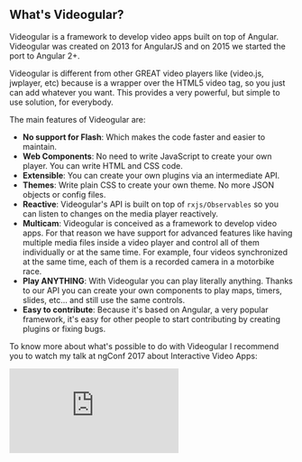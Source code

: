 ## What's Videogular?

Videogular is a framework to develop video apps built on top of Angular. Videogular was created on 2013 for AngularJS and on 2015 we started the port to Angular 2+.

Videogular is different from other GREAT video players like (video.js, jwplayer, etc) because is a wrapper over the HTML5 video tag, so you just can add whatever you want. This provides a very powerful, but simple to use solution, for everybody.

The main features of Videogular are:
- **No support for Flash**: Which makes the code faster and easier to maintain.
- **Web Components**: No need to write JavaScript to create your own player. You can write HTML and CSS code.
- **Extensible**: You can create your own plugins via an intermediate API.
- **Themes**: Write plain CSS to create your own theme. No more JSON objects or config files.
- **Reactive**: Videogular's API is built on top of `rxjs/Observables` so you can listen to changes on the media player reactively.
- **Multicam**: Videogular is conceived as a framework to develop video apps. For that reason we have support for advanced features like having multiple media files inside a video player and control all of them individually or at the same time. For example, four videos synchronized at the same time, each of them is a recorded camera in a motorbike race.
- **Play ANYTHING**: With Videogular you can play literally anything. Thanks to our API you can create your own components to play maps, timers, slides, etc... and still use the same controls.
- **Easy to contribute**: Because it's based on Angular, a very popular framework, it's easy for other people to start contributing by creating plugins or fixing bugs.

To know more about what's possible to do with Videogular I recommend you to watch my talk at ngConf 2017 about Interactive Video Apps:

<div class="intrinsic-container intrinsic-container-16x9">
    <iframe src="https://www.youtube.com/embed/-wXfJvb9Ae0" frameborder="0" allowfullscreen></iframe>
</div>

